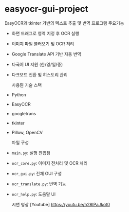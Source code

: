 # easyocr-gui-project
EasyOCR과 tkinter 기반의 텍스트 추출 및 번역 프로그램
주요기능
- 화면 드래그로 영역 지정 후 OCR 실행
- 이미지 파일 불러오기 및 OCR 처리
- Google Translate API 기반 자동 번역
- 다국어 UI 지원 (한/영/일/중)
- 다크모드 전환 및 히스토리 관리

  사용된 기술 스택
- Python
- EasyOCR
- googletrans
- tkinter
- Pillow, OpenCV

  파일 구성
- `main.py`: 실행 진입점
- `ocr_core.py`: 이미지 전처리 및 OCR 처리
- `ocr_gui.py`: 전체 GUI 구성
- `ocr_translate.py`: 번역 기능
- `ocr_help.py`: 도움말 UI

  시연 영상
  [Youtube] https://youtu.be/h28IPaJkot0
